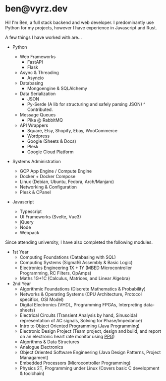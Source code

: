 # ben&#8203;@vyrz.dev

Hi! I'm Ben, a full stack backend and web developer.
I predominantly use Python for my projects, however I have experience in Javascript and Rust.

A few things I have worked with are...

- Python
  - Web Frameworks
    - FastAPI
    - Flask
  - Async & Threading
    - Asyncio
  - Databasing
    - Mongoengine & SQLAlchemy
  - Data Serialization
    - JSON
    - Py-Serde (A lib for structuring and safely parsing JSON)
    ^ Contributed.
  - Message Queues
    - Pika @ RabbitMQ
  - API Wrappers
    - Square, Etsy, Shopify, Ebay, WooCommerce
    - Wordpress
    - Google (Sheets & Docs)
    - Plesk
    - Google Cloud Platform

- Systems Administration
  - GCP App Engine / Compute Engine
  - Docker + Docker Compose
  - Linux (Debian, Ubuntu, Fedora, Arch/Manjaro)
  - Networking & Configuration
  - Plesk & CPanel

- Javascript
  - Typescript
  - UI Frameworks (Svelte, Vue3)
  - jQuery
  - Node
  - Webpack

Since attending university, I have also completed the following modules.

- 1st Year
  - Computing Foundations (Databasing with SQL)
  - Computing Systems (Sigma16 Assembly & Basic Logic)
  - Electronics Engineering 1X + 1Y (MBED Microcontroller Programming, RC Filters, OpAmps)
  - Maths 1G+1C (Calculus, Matrices, and Linear Algebra)
- 2nd Year
  - Algorithmic Foundations (Discrete Mathematics & Probability)
  - Networks & Operating Systems (CPU Architecture, Protocol specifics, OSI Model)
  - Digital Electronics (VHDL, Programming FPGAs, Interpreting data-sheets)
  - Electrical Circuits (Transient Analysis by hand, Sinusoidal representation of AC signals, Solving for Phase/Impedance)
  - Intro to Object Oriented Programming (Java Programming)
  - Electronic Design Project (Team project, design and build, and report on an electronic heart rate monitor using [PPG](https://en.wikipedia.org/wiki/Photoplethysmogram))
  - Algorithms & Data Structures
  - Analogue Electronics
  - Object Oriented Software Engineering (Java Design Patterns, Project Managament)
  - Embedded Processors (Microcontroller Programming)
  - Physics 2T, Programming under Linux (Covers basic C development & toolchain)

  
